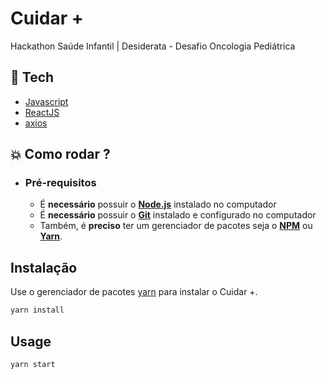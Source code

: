 # Cuidar +

Hackathon Saúde Infantil | Desiderata - Desafio Oncologia Pediátrica

## :rocket: Tech

- [Javascript](https://www.javascript.com/)
- [ReactJS](https://reactjs.org/)
- [axios](https://github.com/axios/axios)

## :boom: Como rodar ?

- ### **Pré-requisitos**

  - É **necessário** possuir o **[Node.js](https://nodejs.org/en/)** instalado no computador
  - É **necessário** possuir o **[Git](https://git-scm.com/)** instalado e configurado no computador
  - Também, é **preciso** ter um gerenciador de pacotes seja o **[NPM](https://www.npmjs.com/)** ou **[Yarn](https://yarnpkg.com/)**.

## Instalação

Use o gerenciador de pacotes [yarn](https://yarnpkg.com/) para instalar o Cuidar +.

```bash
yarn install
```

## Usage

```bash
yarn start
```
